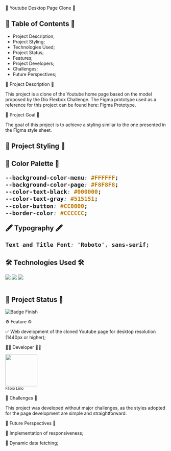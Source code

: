 🎥 Youtube Desktop Page Clone 🎥

<h2> 📖 Table of Contents 📖 </h2>

- Project Description;  
- Project Styling;  
- Technologies Used; 
- Project Status;  
- Features;    
- Project Developers;  
- Challenges;  
- Future Perspectives;  


📝 Project Description 📝

This project is a clone of the Youtube home page based on the model proposed by the Dio Flexbox Challenge. The Figma prototype used as a reference for this project can be found here: Figma Prototype.

🎯 Project Goal 🎯

The goal of this project is to achieve a styling similar to the one presented in the Figma style sheet.

<h2> 🎨 Project Styling 🎨 <h2>

🎨 Color Palette 🎨

```css
--background-color-menu: #FFFFFF;
--background-color-page: #F8F8F8;
--color-text-black: #000000;
--color-text-gray: #515151;
--color-button: #CC0000;
--border-color: #CCCCCC;
```

🖋 Typography 🖋

```css
Text and Title Font: 'Roboto', sans-serif;
```

<h2> 🛠️ Technologies Used 🛠️ </h2>

<div>

<img src="https://img.shields.io/badge/HTML-orange?style=for-the-badge&logo=html5&logoColor=white">
<img src="https://img.shields.io/badge/CSS-blue?&style=for-the-badge&logo=css3&logoColor=white">
<img src="https://img.shields.io/badge/JavaScript-F7DF1E?style=for-the-badge&logo=javascript&logoColor=black">

</div>
<br>

<h2> 🚧 Project Status 🚧 </h2>

![Badge Finish](http://img.shields.io/static/v1?label=STATUS&message=FINISH&color=GREEN&style=for-the-badge)

⚙️ Feature ⚙️

✅ Web development of the cloned Youtube page for desktop resolution (1440px or higher);

👨‍💻 Developer 👨‍💻

<img src="https://avatars.githubusercontent.com/u/140852220?s=400&u=c03075cdb745198fe290f16fd7a345907cae4c89&v=4" width=100><br><sub>Fábio Lirio</sub>

🧠 Challenges 🧠

This project was developed without major challenges, as the styles adopted for the page development are simple and straightforward.

🔮 Future Perspectives 🔮

🚀 Implementation of responsiveness;

🚀 Dynamic data fetching;